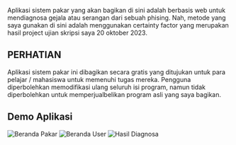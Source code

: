 Aplikasi sistem pakar yang akan bagikan di sini adalah berbasis web untuk mendiagnosa gejala atau serangan dari sebuah phising. Nah, metode yang saya gunakan di sini adalah menggunakan certainty factor yang merupakan hasil project ujian skripsi saya 20 oktober 2023.
## PERHATIAN
Aplikasi sistem pakar ini dibagikan secara gratis yang ditujukan untuk para pelajar / mahasiswa untuk memenuhi tugas mereka. Pengguna diperbolehkan memodifikasi ulang seluruh isi program, namun tidak diperbolehkan untuk memperjualbelikan program asli yang saya bagikan.
## Demo Aplikasi
![Beranda Pakar](https://i.ibb.co/JW1S08x/Beranda-Pakar.png)
![Beranda User](https://i.ibb.co/RD5tCG5/Beranda-User.png)
![Hasil Diagnosa](https://i.ibb.co/8mr8s1q/Hasil-Diagnosa.png)
